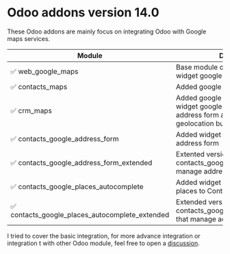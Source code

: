 # Odoo addons version 14.0

These Odoo addons are mainly focus on integrating Odoo with Google maps services.

| Module | Description |
|--------|-------------|
|:white_check_mark: web_google_maps | Base module of google maps view and widget google autocomplete |
|:white_check_mark: contacts_maps | Added google maps view on Contacts |
:white_check_mark: crm_maps | Added google maps view on CRM, widget google autocomplete both address form and places, and geolocation button |
:white_check_mark: contacts_google_address_form | Added widget Google autocomplete address form |
:white_check_mark: contacts_google_address_form_extended | Extented version of contacts_google_address_form that manage address number |
:white_check_mark: contacts_google_places_autocomplete | Added widget Google autocomplete places to Contact's name |
:white_check_mark: contacts_google_places_autocomplete_extended | Extended version of contacts_google_places_autocomplete that manage address number |


I tried to cover the basic integration, for more advance integration or integration t with other Odoo module, feel free to open a [discussion](https://github.com/gityopie/odoo-addons/discussions).
